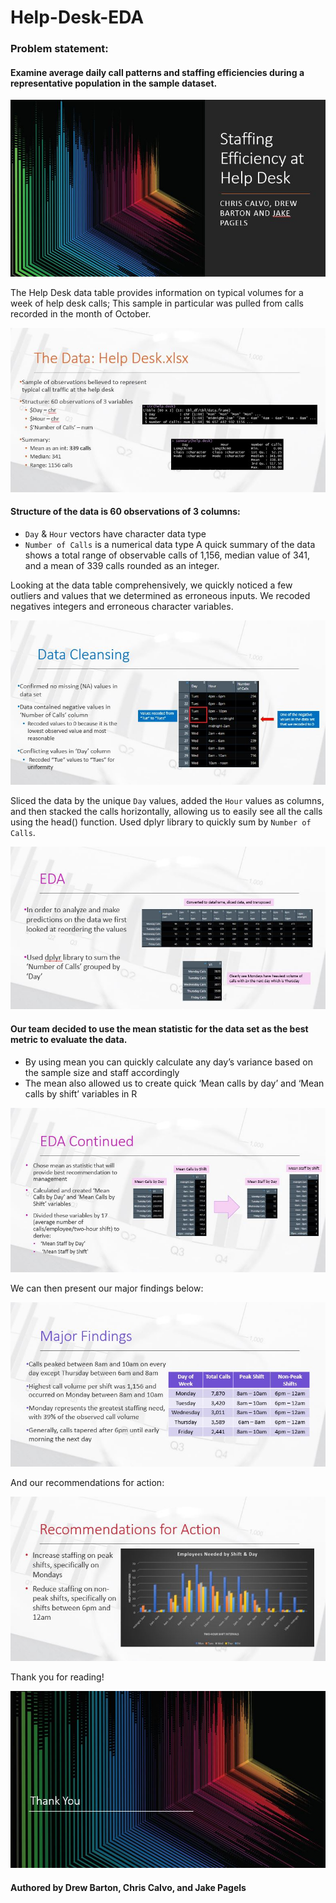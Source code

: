 # Help-Desk-EDA

### Problem statement: 
#### Examine average daily call patterns and staffing efficiencies during a representative population in the sample dataset. 

![ScreenShot](https://github.com/Drev917/Help-Desk-EDA/blob/main/Staffing%20Slides/Staffing%201.JPG)

The Help Desk data table provides information on typical volumes for a week of help desk calls; This sample in particular was pulled from calls recorded in the month of October.

![ScreenShot](https://github.com/Drev917/Help-Desk-EDA/blob/main/Staffing%20Slides/Staffing%202.JPG)

#### Structure of the data is 60 observations of 3 columns:
 - `Day` & `Hour` vectors have character data type
 - `Number of Calls` is a numerical data type
A quick summary of the data shows a total range of observable calls of 1,156, median value of 341, and a mean of 339 calls rounded as an integer.


Looking at the data table comprehensively, we quickly noticed a few outliers and values that we determined as erroneous inputs. We recoded negatives integers and erroneous character variables.

![ScreenShot](https://github.com/Drev917/Help-Desk-EDA/blob/main/Staffing%20Slides/Staffing%203.JPG)

Sliced the data by the unique `Day` values, added the `Hour` values as columns, and then stacked the calls horizontally, allowing us to easily see all the calls using the head() function. Used dplyr library to quickly sum by `Number of Calls`.

![ScreenShot](https://github.com/Drev917/Help-Desk-EDA/blob/main/Staffing%20Slides/Staffing%204.JPG)

#### Our team decided to use the mean statistic for the data set as the best metric to evaluate the data. 
 -  By using mean you can quickly calculate any day’s variance based on the sample size and staff accordingly 
 -  The mean also allowed us to create quick ‘Mean calls by day’ and ‘Mean calls by shift’ variables in R

![ScreenShot](https://github.com/Drev917/Help-Desk-EDA/blob/main/Staffing%20Slides/Staffing%205.JPG)

We can then present our major findings below:

![ScreenShot](https://github.com/Drev917/Help-Desk-EDA/blob/main/Staffing%20Slides/Staffing%206.JPG)

And our recommendations for action:

![ScreenShot](https://github.com/Drev917/Help-Desk-EDA/blob/main/Staffing%20Slides/Staffing%207.JPG)

Thank you for reading!

![ScreenShot](https://github.com/Drev917/Help-Desk-EDA/blob/main/Staffing%20Slides/Staffing%208.JPG)

#### Authored by Drew Barton, Chris Calvo, and Jake Pagels

